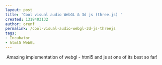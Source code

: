 ```yaml
---
layout: post
title: 'Cool visual audio WebGL & 3d js (three.js) '
created: 1318403132
author: orenf
permalink: /cool-visual-audio-webgl-3d-js-threejs
tags:
- Incubator
- html5 WebGL
---
```

<p>&nbsp;Amazing implementation of webgl - html5 and js at one of its best so far!</p>
